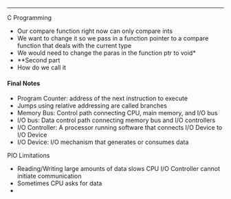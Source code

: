 ***
C Programming
* Our compare function right now can only compare ints 
* We want to change it so we pass in a function pointer to a compare function that deals with the current type
* We would need to change the paras in the function ptr to void*
* **Second part
* How do we call it



#### Final Notes
* Program Counter: address of the next instruction to execute
* Jumps using relative addressing are called branches
* Memory Bus: Control path connecting CPU, main memory, and I/O bus
* I/O bus: Data control path connecting memory bus and I/O controllers
* I/O Controller: A processor running software that connects I/O Device to I/O Device
* I/O Device: I/O mechanism that generates or consumes data

PIO Limitations
* Reading/Writing large amounts of data slows CPU
I/O Controller cannot initiate communication
* Sometimes CPU asks for data
* 